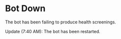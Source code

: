 # Bot Down
The bot has been failing to produce health screenings.

Update (7:40 AM): The bot has been restarted.